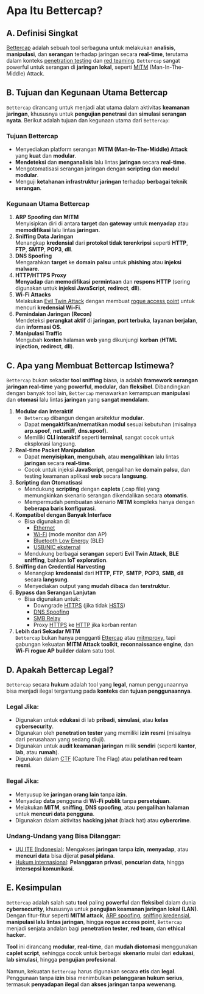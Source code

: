 # Apa Itu Bettercap?

## A. Definisi Singkat

[Bettercap](https://www.bettercap.org/) adalah sebuah tool serbaguna untuk melakukan **analisis**, **manipulasi**, dan **serangan** terhadap jaringan secara **real-time**, terutama dalam konteks [penetration testing](https://www.linknet.id/article/penetration-testing) dan [red teaming](https://www.ibm.com/id-id/think/topics/red-teaming). `Bettercap` sangat powerful untuk serangan di **jaringan lokal**, seperti [MITM](https://www.ibm.com/id-id/think/topics/man-in-the-middle) (Man-In-The-Middle) Attack.

## B. Tujuan dan Kegunaan Utama Bettercap

`Bettercap` dirancang untuk menjadi alat utama dalam aktivitas **keamanan jaringan**, khususnya untuk **pengujian penetrasi** dan **simulasi serangan nyata**. Berikut adalah tujuan dan kegunaan utama dari `Bettercap`:

### Tujuan Bettercap
- Menyediakan platform serangan **MITM (Man-In-The-Middle) Attack** yang **kuat** dan **modular**.
- **Mendeteksi** dan **menganalisis** lalu lintas **jaringan** secara **real-time**.
- Mengotomatisasi serangan jaringan dengan **scripting** dan **modul modular**.
- Menguji **ketahanan infrastruktur jaringan** terhadap **berbagai teknik serangan**.

### Kegunaan Utama Bettercap
1. **ARP Spoofing dan MITM**  
   Menyisipkan diri di antara **target** dan **gateway** untuk **menyadap** atau **memodifikasi** lalu lintas **jaringan**.
2. **Sniffing Data Jaringan**  
   Menangkap **kredensial** dari **protokol tidak terenkripsi** seperti **HTTP**, **FTP**, **SMTP**, **POP3**, **dll**.
3. **DNS Spoofing**  
   Mengarahkan **target** ke **domain palsu** untuk **phishing** atau **injeksi malware**.
4. **HTTP/HTTPS Proxy**  
   **Menyadap** dan **memodifikasi permintaan** dan **respons HTTP** (sering digunakan untuk **injeksi JavaScript**, **redirect**, **dll**).
6. **Wi-Fi Attacks**  
   Melakukan [Evil Twin Attack](https://www.anakteknik.co.id/bayurahmadi/articles/evil-twin-attack-ancaman-serangan-pada-jaringan-wifi?srsltid=AfmBOoplrN_KeYMy9TURM47fA4OF5kNsBvrgVs2hW9JiNmfxMFy1cwC_) dengan membuat [rogue access point](https://dspace.uii.ac.id/handle/123456789/23645) untuk mencuri **kredensial Wi-Fi**.
7. **Pemindaian Jaringan (Recon)**  
   Mendeteksi **perangkat aktif** di **jaringan**, **port terbuka**, **layanan berjalan**, dan **informasi OS**.
8. **Manipulasi Traffic**  
   Mengubah **konten** halaman **web** yang dikunjungi **korban** (**HTML injection**, **redirect**, **dll**).

## C. Apa yang Membuat Bettercap Istimewa?

`Bettercap` bukan sekadar **tool sniffing** biasa, ia adalah **framework serangan jaringan real-time** yang **powerful**, **modular**, dan **fleksibel**. Dibandingkan dengan banyak tool lain, `Bettercap` menawarkan kemampuan **manipulasi** dan **otomasi** lalu lintas **jaringan** yang **sangat mendalam**.

1. **Modular dan Interaktif**  
   - `Bettercap` dibangun dengan arsitektur **modular**.
   - Dapat **mengaktifkan/mematikan modul** sesuai kebutuhan (misalnya **arp.spoof**, **net.sniff**, **dns.spoof**).
   - Memiliki **CLI interaktif** seperti **terminal**, sangat cocok untuk eksplorasi langsung.
2. **Real-time Packet Manipulation**  
   - Dapat **menyisipkan**, **mengubah**, atau **mengalihkan** lalu lintas **jaringan** secara **real-time**.
   - Cocok untuk injeksi **JavaScript**, pengalihan ke **domain palsu**, dan testing keamanan aplikasi **web** secara **langsung**.
3. **Scripting dan Otomatisasi**  
   - Mendukung **scripting** dengan **caplets** (.cap file) yang memungkinkan skenario serangan dikendalikan secara **otomatis**.
   - Mempermudah pembuatan skenario **MITM** kompleks hanya dengan **beberapa baris konfigurasi**.
4. **Kompatibel dengan Banyak Interface**  
   - Bisa digunakan di:
     - [Ethernet](https://id.wikipedia.org/wiki/Eternet)
     - [Wi-Fi](https://id.wikipedia.org/wiki/Wi-Fi) (mode monitor dan AP)
     - [Bluetooth Low Energy](https://rexus.id/blogs/berita/apa-itu-bluetooth-ble-apa-bedanya-dengan-bluetooth-biasa?srsltid=AfmBOopmWqCKf-YhvLppUHuK63R5cQON3Xylp31P1q1_Fx_1y85M8oPX) (BLE)
     - [USB/NIC eksternal](https://id.wikipedia.org/wiki/Kartu_jaringan)
   - Mendukung berbagai **serangan** seperti **Evil Twin Attack**, **BLE sniffing**, bahkan **IoT exploration**.
5. **Sniffing dan Credential Harvesting**  
   - Menangkap **kredensial** dari **HTTP**, **FTP**, **SMTP**, **POP3**, **SMB**, **dll** secara **langsung**.
   - Menyediakan output yang **mudah dibaca** dan **terstruktur**.
6. **Bypass dan Serangan Lanjutan**  
   - Bisa digunakan untuk:
     - Downgrade [HTTPS](https://id.wikipedia.org/wiki/HTTPS) (jika tidak [HSTS](https://codingstudio.id/blog/hsts-adalah/))
     - [DNS Spoofing](https://www.asdf.id/dns-spoofing-cara-kerja-dan-pencegahannya/)
     - [SMB Relay](https://www.linuxsec.org/2024/03/smb-relay-attack.html)
     - Proxy [HTTPS](https://id.wikipedia.org/wiki/HTTPS) ke [HTTP](https://id.wikipedia.org/wiki/Protokol_Transfer_Hiperteks) jika korban rentan
7. **Lebih dari Sekadar MITM**  
   `Bettercap` bukan hanya pengganti [Ettercap](https://www.ettercap-project.org/) atau [mitmproxy](https://mitmproxy.org/), tapi gabungan kekuatan **MITM Attack toolkit**, **reconnaissance engine**, dan **Wi-Fi rogue AP builder** dalam satu tool.

## D. Apakah Bettercap Legal?

`Bettercap` secara **hukum** adalah tool yang **legal**, namun penggunaannya bisa menjadi ilegal tergantung pada **konteks** dan **tujuan penggunaannya**.

### Legal Jika:
- Digunakan untuk **edukasi** di lab **pribadi**, **simulasi**, atau **kelas cybersecurity**.
- Digunakan oleh **penetration tester** yang memiliki **izin resmi** (misalnya dari perusahaan yang sedang diuji).
- Digunakan untuk **audit keamanan jaringan** milik **sendiri** (seperti **kantor**, **lab**, atau **rumah**).
- Digunakan dalam [CTF](https://www.dicoding.com/blog/capture-the-flag-cara-seru-belajar-cyber-security/) (Capture The Flag) atau **pelatihan red team resmi**.

### Ilegal Jika:
- Menyusup ke **jaringan orang lain** tanpa **izin**.
- Menyadap **data** pengguna di **Wi-Fi publik** tanpa **persetujuan**.
- Melakukan **MITM**, **sniffing**, **DNS spoofing**, atau **pengalihan halaman** untuk **mencuri data pengguna**.
- Digunakan dalam aktivitas **hacking jahat** (black hat) atau **cybercrime**.

### Undang-Undang yang Bisa Dilanggar:
- [UU ITE (Indonesia)](https://www.inilah.com/pasal-penyadapan-tanpa-izin): Mengakses **jaringan** tanpa **izin**, **menyadap**, atau **mencuri data** bisa dijerat **pasal pidana**.
- [Hukum internasional](https://www.hukumonline.com/klinik/a/dasar-hukum-cybercrime-secara-internasional-dan-nasional-lt68369a29bbb93/#:~:text=INTISARI%20JAWABAN.%20Cybercrime%20adalah%20kejahatan%20yang%20dilakukan,kejahatan%20terhadap%20kerahasiaan%2C%20integritas%2C%20dan%20ketersediaan%20informasi.): **Pelanggaran privasi**, **pencurian data**, hingga **intersepsi komunikasi**.

## E. Kesimpulan

`Bettercap` adalah salah satu **tool** paling **powerful** dan **fleksibel** dalam dunia **cybersecurity**, khususnya untuk **pengujian keamanan jaringan lokal (LAN)**. Dengan fitur-fitur seperti **MITM attack**, [ARP spoofing](https://kitaadmin.com/arp-spoofing-attack-pengertian-tujuan-cara-kerja-dan-mencegahnya/), [sniffing kredensial](https://cyberhub.id/pengetahuan-dasar/apa-itu-sniffing), **manipulasi lalu lintas jaringan**, hingga **rogue access point**, `Bettercap` menjadi senjata andalan bagi **penetration tester**, **red team**, dan **ethical hacker**.

**Tool** ini dirancang **modular**, **real-time**, dan **mudah diotomasi** menggunakan **caplet script**, sehingga cocok untuk berbagai **skenario** mulai dari **edukasi**, **lab simulasi**, hingga **pengujian profesional**.

Namun, kekuatan `Bettercap` harus digunakan secara **etis** dan **legal**. Penggunaan tanpa **izin** bisa menimbulkan **pelanggaran hukum serius**, termasuk **penyadapan ilegal** dan **akses jaringan tanpa wewenang**.

